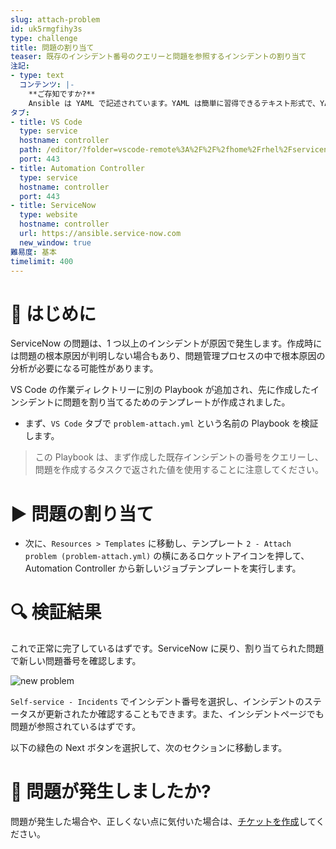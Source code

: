 ```yaml
---
slug: attach-problem
id: uk5rmgfihy3s
type: challenge
title: 問題の割り当て
teaser: 既存のインシデント番号のクエリーと問題を参照するインシデントの割り当て
注記:
- type: text
  コンテンツ: |-
    **ご存知ですか?**
    Ansible は YAML で記述されています。YAML は簡単に習得できるテキスト形式で、YAML ファイルを読むだけで自動化タスクが作成された目的をすぐに理解できます。
タブ:
- title: VS Code
  type: service
  hostname: controller
  path: /editor/?folder=vscode-remote%3A%2F%2F%2fhome%2Frhel%2Fservicenow_project
  port: 443
- title: Automation Controller
  type: service
  hostname: controller
  port: 443
- title: ServiceNow
  type: website
  hostname: controller
  url: https://ansible.service-now.com
  new_window: true
難易度: 基本
timelimit: 400
---
```

👋 はじめに
====
ServiceNow の問題は、1 つ以上のインシデントが原因で発生します。作成時には問題の根本原因が判明しない場合もあり、問題管理プロセスの中で根本原因の分析が必要になる可能性があります。

VS Code の作業ディレクトリーに別の Playbook が追加され、先に作成したインシデントに問題を割り当てるためのテンプレートが作成されました。

- まず、`VS Code` タブで `problem-attach.yml` という名前の Playbook を検証します。

> この Playbook は、まず作成した既存インシデントの番号をクエリーし、問題を作成するタスクで返された値を使用することに注意してください。

▶️ 問題の割り当て
====
- 次に、`Resources > Templates` に移動し、テンプレート `2 - Attach problem (problem-attach.yml)` の横にあるロケットアイコンを押して、Automation Controller から新しいジョブテンプレートを実行します。

🔍 検証結果
====
これで正常に完了しているはずです。ServiceNow に戻り、割り当てられた問題で新しい問題番号を確認します。

![new problem](../assets/new-problem.png)

`Self-service - Incidents` でインシデント番号を選択し、インシデントのステータスが更新されたか確認することもできます。また、インシデントページでも問題が参照されているはずです。

以下の緑色の Next ボタンを選択して、次のセクションに移動します。

🐛 問題が発生しましたか?
====
問題が発生した場合や、正しくない点に気付いた場合は、[チケットを作成](https://github.com/ansible/instruqt/issues/new?labels=getting-started-servicenow-automation&title=New+servicenow+issue:+attach-problem&assignees=cloin)してください。